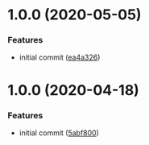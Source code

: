 # 1.0.0 (2020-05-05)


### Features

* initial commit ([ea4a326](https://github.com/CompactJS/random/commit/ea4a326bef2ba16fe0ba21d746f40eb4bc12b5be))

# 1.0.0 (2020-04-18)


### Features

* initial commit ([5abf800](https://github.com/CompactJS/remap/commit/5abf8009ec03f635c6df72c1d2a862627c861b8d))
